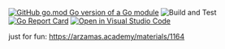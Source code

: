 

[![GitHub go.mod Go version of a Go module](https://img.shields.io/github/go-mod/go-version/ad/petrovskoe.svg)](https://github.com/ad/petrovskoe)
![Build and Test](https://github.com/ad/petrovskoe/actions/workflows/go.yml/badge.svg?branch=main)
[![Go Report Card](https://goreportcard.com/badge/github.com/ad/petrovskoe)](https://goreportcard.com/report/github.com/ad/petrovskoe)
[![Open in Visual Studio Code](https://open.vscode.dev/badges/open-in-vscode.svg)](https://open.vscode.dev/ad/petrovskoe)

just for fun: https://arzamas.academy/materials/1164
